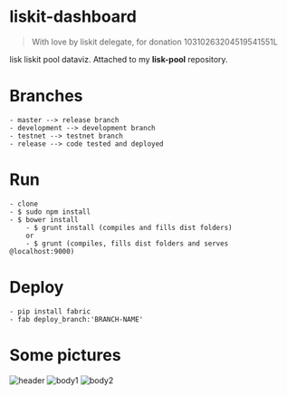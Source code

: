 # liskit-dashboard
> With love by liskit delegate, for donation 10310263204519541551L

lisk liskit pool dataviz. Attached to my **lisk-pool** repository. 

# Branches
    - master --> release branch
    - development --> development branch
    - testnet --> testnet branch
    - release --> code tested and deployed

# Run
    - clone
    - $ sudo npm install
    - $ bower install
        - $ grunt install (compiles and fills dist folders)
        or
        - $ grunt (compiles, fills dist folders and serves @localhost:9000)

# Deploy

    - pip install fabric
    - fab deploy_branch:'BRANCH-NAME'

# Some pictures

![header](http://i63.tinypic.com/1zyahqc.png)
![body1](http://i67.tinypic.com/etsmk5.png)
![body2](http://i63.tinypic.com/kehnwl.png)
